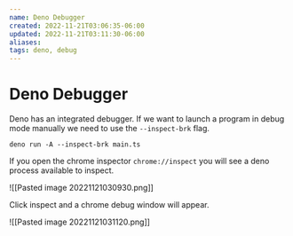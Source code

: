 ```yaml
---
name: Deno Debugger
created: 2022-11-21T03:06:35-06:00
updated: 2022-11-21T03:11:30-06:00
aliases: 
tags: deno, debug
---
```

# Deno Debugger

Deno has an integrated debugger.  If we want to launch a program in debug mode manually we need to use the `--inspect-brk` flag.

```shell
deno run -A --inspect-brk main.ts
```

If you open the chrome inspector `chrome://inspect` you will see a deno process available to inspect.

![[Pasted image 20221121030930.png]]

Click inspect and a chrome debug window will appear.

![[Pasted image 20221121031120.png]]
